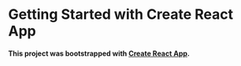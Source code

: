 # Getting Started with Create React App

#### This project was bootstrapped with [Create React App](https://github.com/facebook/create-react-app).

